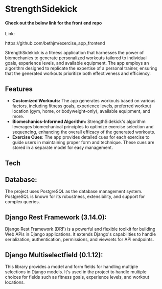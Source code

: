 <h1>StrengthSidekick</h1>

<h4>Check out the below link for the front end repo</h4>
<p>Link:</p><a>https://github.com/bethjm/exercise_app_frontend</a>

<p>StrengthSidekick is a fitness application that harnesses the power of biomechanics to generate personalized workouts tailored to individual goals, experience levels, and available equipment. The app employs an algorithm designed to replicate the expertise of a personal trainer, ensuring that the generated workouts prioritize both effectiveness and efficiency.</p>

<h2>Features</h2>

<ul>
  <li><strong>Customized Workouts:</strong> The app generates workouts based on various factors, including fitness goals, experience levels, preferred workout location (gym, home, or bodyweight-only), available equipment, and more.</li>
  
  <li><strong>Biomechanics-Informed Algorithm:</strong> StrengthSidekick's algorithm leverages biomechanical principles to optimize exercise selection and sequencing, enhancing the overall efficacy of the generated workouts.</li>
  
  <li><strong>Exercise Cues:</strong> The app provides detailed cues for each exercise to guide users in maintaining proper form and technique. These cues are stored in a separate model for easy management.</li>
</ul>

<h2>Tech</h2>

<h2>Database:</h2>
<p>The project uses PostgreSQL as the database management system. PostgreSQL is known for its robustness, extensibility, and support for complex queries.</p>

<h2>Django Rest Framework (3.14.0):</h2>
<p>Django Rest Framework (DRF) is a powerful and flexible toolkit for building Web APIs in Django applications. It extends Django's capabilities to handle serialization, authentication, permissions, and viewsets for API endpoints.</p>

<h2>Django Multiselectfield (0.1.12):</h2>
<p>This library provides a model and form fields for handling multiple selections in Django models. It's used in the project to handle multiple choices for fields such as fitness goals, experience levels, and workout locations.</p>
